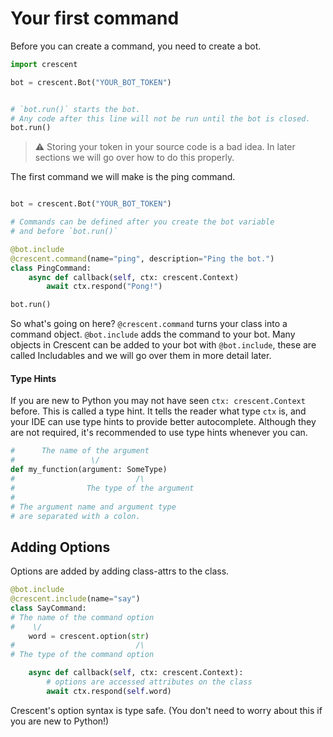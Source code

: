 # Your first command


Before you can create a command, you need to create a bot.

```python
import crescent

bot = crescent.Bot("YOUR_BOT_TOKEN")


# `bot.run()` starts the bot.
# Any code after this line will not be run until the bot is closed. 
bot.run()

```

> ⚠️ Storing your token in your source code is a bad idea. In later sections
> we will go over how to do this properly.


The first command we will make is the ping command.

```python

bot = crescent.Bot("YOUR_BOT_TOKEN")

# Commands can be defined after you create the bot variable
# and before `bot.run()`

@bot.include
@crescent.command(name="ping", description="Ping the bot.")
class PingCommand:
    async def callback(self, ctx: crescent.Context)
        await ctx.respond("Pong!")

bot.run()
```

So what's going on here? `@crescent.command` turns your class into a command object.
`@bot.include` adds the command to your bot. Many objects in Crescent can be added
to your bot with `@bot.include`, these are called Includables and we will go over
them in more detail later.

#### Type Hints

If you are new to Python you may not have seen `ctx: crescent.Context` before. This
is called a type hint. It tells the reader what type `ctx` is, and your IDE can use
type hints to provide better autocomplete. Although they are not required, it's
recommended to use type hints whenever you can.

```python
#      The name of the argument
#                 \/
def my_function(argument: SomeType)
#                           /\
#                The type of the argument
#
# The argument name and argument type
# are separated with a colon.
```

## Adding Options

Options are added by adding class-attrs to the class.

```python
@bot.include
@crescent.include(name="say")
class SayCommand:
# The name of the command option
#    \/
    word = crescent.option(str)
#                           /\
# The type of the command option

    async def callback(self, ctx: crescent.Context):
        # options are accessed attributes on the class
        await ctx.respond(self.word)
```

Crescent's option syntax is type safe.
(You don't need to worry about this if you are new to Python!)
